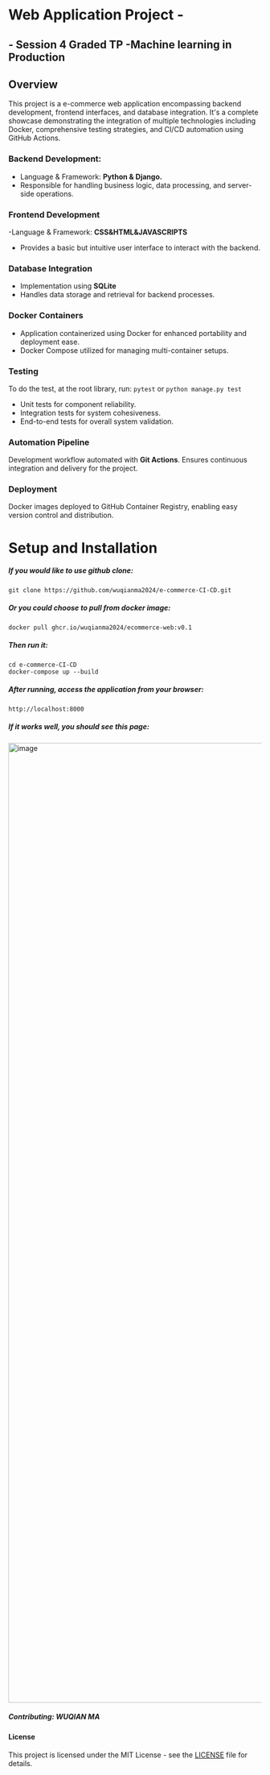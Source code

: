 # Web Application Project -
## - Session 4 Graded TP -Machine learning in Production
## Overview
This project is a e-commerce web application encompassing backend development, frontend interfaces, and database integration. It's a complete showcase demonstrating the integration of multiple technologies including Docker, comprehensive testing strategies, and CI/CD automation using GitHub Actions.

### Backend Development: 
- Language & Framework: **Python & Django.**
- Responsible for handling business logic, data processing, and server-side operations.

### Frontend Development
-Language & Framework: **CSS&HTML&JAVASCRIPTS**
- Provides a basic but intuitive user interface to interact with the backend.

### Database Integration
- Implementation using **SQLite** 
- Handles data storage and retrieval for backend processes.

### Docker Containers
- Application containerized using Docker for enhanced portability and deployment ease.
- Docker Compose utilized for managing multi-container setups.

### Testing
To do the test, at the root library, run:
    ```pytest```
or
    ```python manage.py test```

- Unit tests for component reliability.
- Integration tests for system cohesiveness.
- End-to-end tests for overall system validation.

### Automation Pipeline

Development workflow automated with **Git Actions**.
Ensures continuous integration and delivery for the project.

### Deployment

Docker images deployed to GitHub Container Registry, enabling easy version control and distribution.


# Setup and Installation
##### If you would like to use github clone:
    
    git clone https://github.com/wuqianma2024/e-commerce-CI-CD.git
   

##### Or you could choose to pull from docker image:
   
    docker pull ghcr.io/wuqianma2024/ecommerce-web:v0.1
  
##### Then run it:
    
    cd e-commerce-CI-CD
    docker-compose up --build
   
##### After running, access the application from your browser:
 
    http://localhost:8000
    
##### If it works well, you should see this page:
<img width="1906" alt="image" src="https://github.com/wuqianma2024/e-commerce-CI-CD/assets/115680054/e57f0d0e-6a9b-43bb-b248-3285f9f6d3e8">



##### Contributing: WUQIAN MA

#### License
This project is licensed under the MIT License - see the [LICENSE](LICENSE.txt) file for details.



